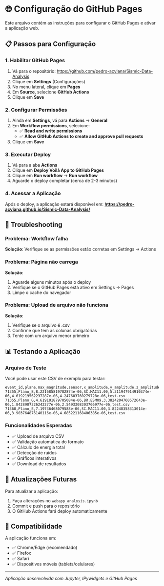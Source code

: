 # 🌐 Configuração do GitHub Pages

Este arquivo contém as instruções para configurar o GitHub Pages e ativar a aplicação web.

## 📋 Passos para Configuração

### 1. Habilitar GitHub Pages
1. Vá para o repositório: https://github.com/pedro-acviana/Sismic-Data-Analysis
2. Clique em **Settings** (Configurações)
3. No menu lateral, clique em **Pages**
4. Em **Source**, selecione **GitHub Actions**
5. Clique em **Save**

### 2. Configurar Permissões
1. Ainda em **Settings**, vá para **Actions** → **General**
2. Em **Workflow permissions**, selecione:
   - ✅ **Read and write permissions**
   - ✅ **Allow GitHub Actions to create and approve pull requests**
3. Clique em **Save**

### 3. Executar Deploy
1. Vá para a aba **Actions**
2. Clique em **Deploy Voilà App to GitHub Pages**
3. Clique em **Run workflow** → **Run workflow**
4. Aguarde o deploy completar (cerca de 2-3 minutos)

### 4. Acessar a Aplicação
Após o deploy, a aplicação estará disponível em:
**https://pedro-acviana.github.io/Sismic-Data-Analysis/**

## 🔧 Troubleshooting

### Problema: Workflow falha
**Solução**: Verifique se as permissões estão corretas em Settings → Actions

### Problema: Página não carrega
**Solução**: 
1. Aguarde alguns minutos após o deploy
2. Verifique se o GitHub Pages está ativo em Settings → Pages
3. Limpe o cache do navegador

### Problema: Upload de arquivo não funciona
**Solução**: 
1. Verifique se o arquivo é .csv
2. Confirme que tem as colunas obrigatórias
3. Tente com um arquivo menor primeiro

## 📊 Testando a Aplicação

### Arquivo de Teste
Você pode usar este CSV de exemplo para testar:

```csv
event_id,plane,max_magnitude,sensor,x_amplitude,y_amplitude,z_amplitude,source_file
71355,Plano_E,8.221685819782874e-06,SC.MAC11.00,5.311947914910374e-06,4.619219562237287e-06,4.247603760279728e-06,test.csv
71355,Plano_G,4.619101879705084e-06,BR.ESM09,3.3824204760572643e-06,1.8428907226242277e-06,2.5493308303766977e-06,test.csv
71360,Plano_E,7.19736468079588e-06,SC.MAC11.00,3.82248358313014e-06,3.903764876140116e-06,4.685221168406385e-06,test.csv
```

### Funcionalidades Esperadas
- ✅ Upload de arquivo CSV
- ✅ Validação automática do formato
- ✅ Cálculo de energia total
- ✅ Detecção de ruídos
- ✅ Gráficos interativos
- ✅ Download de resultados

## 🔄 Atualizações Futuras

Para atualizar a aplicação:
1. Faça alterações no `webapp_analysis.ipynb`
2. Commit e push para o repositório
3. O GitHub Actions fará deploy automaticamente

## 📱 Compatibilidade

A aplicação funciona em:
- ✅ Chrome/Edge (recomendado)
- ✅ Firefox
- ✅ Safari
- ✅ Dispositivos móveis (tablets/celulares)

---

*Aplicação desenvolvida com Jupyter, IPywidgets e GitHub Pages*
